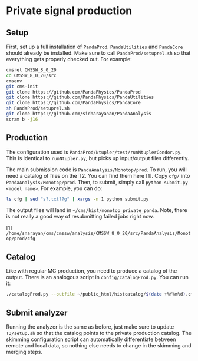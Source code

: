 # Private signal production

## Setup

First, set up a full installation of `PandaProd`. `PandaUtilities` and `PandaCore` should already be installed. Make sure to call `PandaProd/setuprel.sh` so that everything gets properly checked out. For example:

```bash
cmsrel CMSSW_8_0_20
cd CMSSW_8_0_20/src
cmsenv
git cms-init
git clone https://github.com/PandaPhysics/PandaProd
git clone https://github.com/PandaPhysics/PandaUtilities
git clone https://github.com/PandaPhysics/PandaCore
sh PandaProd/setuprel.sh
git clone https://github.com/sidnarayanan/PandaAnalysis
scram b -j16
```

## Production

The configuration used is `PandaProd/Ntupler/test/runNtuplerCondor.py`. This is identical to `runNtupler.py`, but picks up input/output files differently.

The main submission code is `PandaAnalysis/Monotop/prod`. To run, you will need a catalog of files on the T2. You can find them here [1]. Copy `cfg/` into `PandaAnalysis/Monotop/prod`. Then, to submit, simply call `python submit.py <model name>`. For example, you can do:

```bash
ls cfg | sed "s?.txt??g" | xargs -n 1 python submit.py
```
 
The output files will land in `~/cms/hist/monotop_private_panda`. Note, there is not really a good way of resubmitting failed jobs right now. 

[1] `/home/snarayan/cms/cmssw/analysis/CMSSW_8_0_20/src/PandaAnalysis/Monotop/prod/cfg` 

## Catalog

Like with regular MC production, you need to produce a catalog of the output. There is an analogous script in `config/catalogProd.py`. You can run it:

```bash
./catalogProd.py --outfile ~/public_html/histcatalog/$(date +%Y%m%d).cfg
```

## Submit analyzer

Running the analyzer is the same as before, just make sure to update `T3/setup.sh` so that the catalog points to the private production catalog. The skimming configuration script can automatically differentiate between remote and local data, so nothing else needs to change in the skimming and merging steps.


